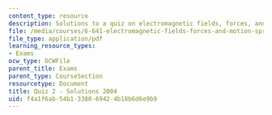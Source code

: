 ```yaml
---
content_type: resource
description: Solutions to a quiz on electromagnetic fields, forces, and motion.
file: /media/courses/6-641-electromagnetic-fields-forces-and-motion-spring-2005/f4a1f6ab54b1338069424b18b6d6e9b9_quiz2soln_s04.pdf
file_type: application/pdf
learning_resource_types:
- Exams
ocw_type: OCWFile
parent_title: Exams
parent_type: CourseSection
resourcetype: Document
title: Quiz 2 - Solutions 2004
uid: f4a1f6ab-54b1-3380-6942-4b18b6d6e9b9
---
```

